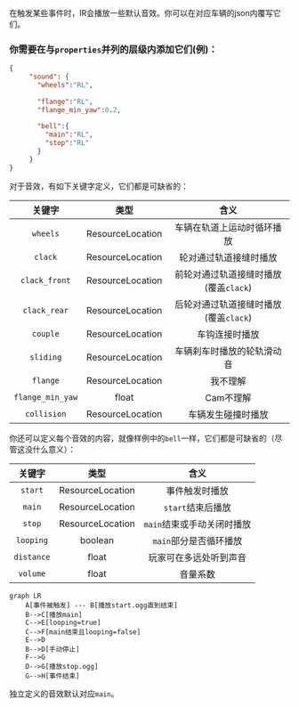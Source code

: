 在触发某些事件时，IR会播放一些默认音效。你可以在对应车辆的json内覆写它们。

### 你需要在与`properties`并列的层级内添加它们(例)：

```json
{
     "sound": {
       "wheels":"RL",
       
       "flange":"RL",
       "flange_min_yaw":0.2,
       
       "bell":{
         "main":"RL",
         "stop":"RL"
       }
     }
}
```

对于音效，有如下关键字定义，它们都是可缺省的：

|       关键字        |        类型        |           含义            |
|:----------------:|:----------------:|:-----------------------:|
|     `wheels`     | ResourceLocation |      车辆在轨道上运动时循环播放      |
|     `clack`      | ResourceLocation |       轮对通过轨道接缝时播放       |
|  `clack_front`   | ResourceLocation | 前轮对通过轨道接缝时播放(覆盖`clack`) |
|   `clack_rear`   | ResourceLocation | 后轮对通过轨道接缝时播放(覆盖`clack`) |
|     `couple`     | ResourceLocation |         车钩连接时播放         |
|    `sliding`     | ResourceLocation |      车辆刹车时播放的轮轨滑动音      |
|     `flange`     | ResourceLocation |          我不理解           |
| `flange_min_yaw` |      float       |         Cam不理解          |
|   `collision`    | ResourceLocation |        车辆发生碰撞时播放        |

你还可以定义每个音效的内容，就像样例中的`bell`一样，它们都是可缺省的（尽管这没什么意义）：

|    关键字     |        类型        |          含义           |
|:----------:|:----------------:|:---------------------:|
|  `start`   | ResourceLocation |        事件触发时播放        |
|   `main`   | ResourceLocation |     `start`结束后播放      |
|   `stop`   | ResourceLocation |   `main`结束或手动关闭时播放    |
| `looping`  |     boolean      |    `main`部分是否循环播放     |
| `distance` |      float       |      玩家可在多远处听到声音      |
|  `volume`  |      float       |         音量系数          |


```mermaid
graph LR
    A[事件被触发] --- B[播放start.ogg直到结束]
    B-->C[播放main]
    C-->E[looping=true]
    C-->F[main结束且looping=false]
    E-->D
    B-->D[手动停止]
    F-->G
    D-->G[播放stop.ogg]
    G-->H[事件结束]
```

独立定义的音效默认对应`main`。
